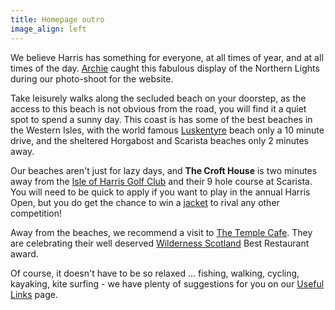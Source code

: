 ```yaml
---
title: Homepage outro
image_align: left
---
```


We believe Harris has something for everyone, at all times of year, and at all times of the day. [Archie](http://www.kenmorephotography.smugmug.com/) caught this fabulous display of the Northern Lights during our photo-shoot for the website.

Take leisurely walks along the secluded beach on your doorstep, as the access to this beach is not obvious from the road, you will find it a quiet spot to spend a sunny day. This coast is has some of the best beaches in the Western Isles, with the world famous [Luskentyre](http://www.scotsman.com/news/environment/luskentyre-on-isle-of-harris-in-top-ten-uk-beaches-1-3693482 "Scotsman article on Luskentyre") beach only a 10 minute drive, and the sheltered Horgabost and Scarista beaches only 2 minutes away.

Our beaches aren't just for lazy days, and **The Croft House** is two minutes away from the [Isle of Harris Golf Club](http://www.harrisgolf.com/ "Harris Golf Club website") and their 9 hole course at Scarista. You will need to be quick to apply if you want to play in the annual Harris Open, but you do get the chance to win a [jacket](http://www.golfbytourmiss.com/2013/09/isle-of-harris-golf-club-home-to-golfs-most-expensive-item-of-apparel/ "Golf by TourMiss article") to rival any other competition!

Away from the beaches, we recommend a visit to [The Temple Cafe](https://www.facebook.com/TheTempleCafe "The Temple Cafe Facebook page"). They are celebrating their well deserved [Wilderness Scotland](http://www.wildernessscotland.com/blog/our-pick-of-scotlands-best-restaurants/ "Wilderness Scotland - Scotland’s Best Restaurants") Best Restaurant award.

Of course, it doesn't have to be so relaxed ... fishing, walking, cycling, kayaking, kite surfing - we have plenty of suggestions for you on our [Useful Links](/links) page.
